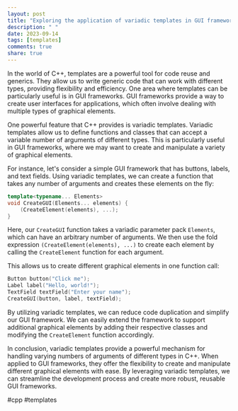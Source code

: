 ```yaml
---
layout: post
title: "Exploring the application of variadic templates in GUI frameworks for C++"
description: " "
date: 2023-09-14
tags: [templates]
comments: true
share: true
---
```


In the world of C++, templates are a powerful tool for code reuse and generics. They allow us to write generic code that can work with different types, providing flexibility and efficiency. One area where templates can be particularly useful is in GUI frameworks. GUI frameworks provide a way to create user interfaces for applications, which often involve dealing with multiple types of graphical elements.

One powerful feature that C++ provides is variadic templates. Variadic templates allow us to define functions and classes that can accept a variable number of arguments of different types. This is particularly useful in GUI frameworks, where we may want to create and manipulate a variety of graphical elements.

For instance, let's consider a simple GUI framework that has buttons, labels, and text fields. Using variadic templates, we can create a function that takes any number of arguments and creates these elements on the fly:

```cpp
template<typename... Elements>
void CreateGUI(Elements... elements) {
    (CreateElement(elements), ...);
}
```

Here, our `CreateGUI` function takes a variadic parameter pack `Elements`, which can have an arbitrary number of arguments. We then use the fold expression `(CreateElement(elements), ...)` to create each element by calling the `CreateElement` function for each argument.

This allows us to create different graphical elements in one function call:

```cpp
Button button("Click me");
Label label("Hello, world!");
TextField textField("Enter your name");
CreateGUI(button, label, textField);
```

By utilizing variadic templates, we can reduce code duplication and simplify our GUI framework. We can easily extend the framework to support additional graphical elements by adding their respective classes and modifying the `CreateElement` function accordingly.

In conclusion, variadic templates provide a powerful mechanism for handling varying numbers of arguments of different types in C++. When applied to GUI frameworks, they offer the flexibility to create and manipulate different graphical elements with ease. By leveraging variadic templates, we can streamline the development process and create more robust, reusable GUI frameworks.

#cpp #templates